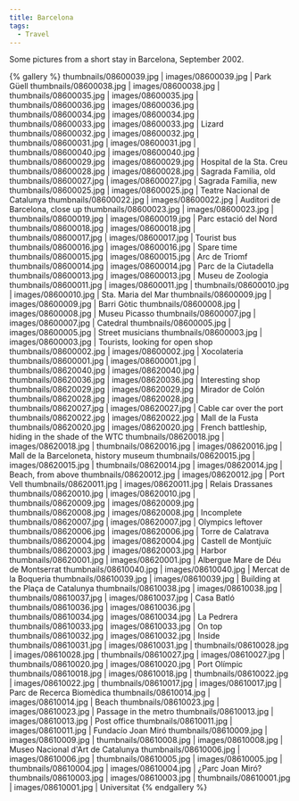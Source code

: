 ```yaml
---
title: Barcelona
tags:
  - Travel
---
```


Some pictures from a short stay in Barcelona, September 2002.

{% gallery %}
thumbnails/08600039.jpg | images/08600039.jpg | Park Güell
thumbnails/08600038.jpg | images/08600038.jpg |
thumbnails/08600035.jpg | images/08600035.jpg |
thumbnails/08600036.jpg | images/08600036.jpg |
thumbnails/08600034.jpg | images/08600034.jpg |
thumbnails/08600033.jpg | images/08600033.jpg | Lizard
thumbnails/08600032.jpg | images/08600032.jpg |
thumbnails/08600031.jpg | images/08600031.jpg |
thumbnails/08600040.jpg | images/08600040.jpg |
thumbnails/08600029.jpg | images/08600029.jpg | Hospital de la Sta. Creu
thumbnails/08600028.jpg | images/08600028.jpg | Sagrada Familia, old
thumbnails/08600027.jpg | images/08600027.jpg | Sagrada Familia, new
thumbnails/08600025.jpg | images/08600025.jpg | Teatre Nacional de Catalunya
thumbnails/08600022.jpg | images/08600022.jpg | Auditori de Barcelona, close up
thumbnails/08600023.jpg | images/08600023.jpg |
thumbnails/08600019.jpg | images/08600019.jpg | Parc estació del Nord
thumbnails/08600018.jpg | images/08600018.jpg |
thumbnails/08600017.jpg | images/08600017.jpg | Tourist bus
thumbnails/08600016.jpg | images/08600016.jpg | Spare time
thumbnails/08600015.jpg | images/08600015.jpg | Arc de Triomf
thumbnails/08600014.jpg | images/08600014.jpg | Parc de la Ciutadella
thumbnails/08600013.jpg | images/08600013.jpg | Museu de Zoologia
thumbnails/08600011.jpg | images/08600011.jpg |
thumbnails/08600010.jpg | images/08600010.jpg | Sta. Maria del Mar
thumbnails/08600009.jpg | images/08600009.jpg | Barri Gòtic
thumbnails/08600008.jpg | images/08600008.jpg | Museu Picasso
thumbnails/08600007.jpg | images/08600007.jpg | Catedral
thumbnails/08600005.jpg | images/08600005.jpg | Street musicians
thumbnails/08600003.jpg | images/08600003.jpg | Tourists, looking for open shop
thumbnails/08600002.jpg | images/08600002.jpg | Xocolateria
thumbnails/08600001.jpg | images/08600001.jpg |
thumbnails/08620040.jpg | images/08620040.jpg |
thumbnails/08620036.jpg | images/08620036.jpg | Interesting shop
thumbnails/08620029.jpg | images/08620029.jpg | Mirador de Colón
thumbnails/08620028.jpg | images/08620028.jpg |
thumbnails/08620027.jpg | images/08620027.jpg | Cable car over the port
thumbnails/08620022.jpg | images/08620022.jpg | Mall de la Fusta
thumbnails/08620020.jpg | images/08620020.jpg | French battleship, hiding in the shade of the WTC
thumbnails/08620018.jpg | images/08620018.jpg |
thumbnails/08620016.jpg | images/08620016.jpg | Mall de la Barceloneta, history museum
thumbnails/08620015.jpg | images/08620015.jpg |
thumbnails/08620014.jpg | images/08620014.jpg | Beach, from above
thumbnails/08620012.jpg | images/08620012.jpg | Port Vell
thumbnails/08620011.jpg | images/08620011.jpg | Relais Drassanes
thumbnails/08620010.jpg | images/08620010.jpg |
thumbnails/08620009.jpg | images/08620009.jpg |
thumbnails/08620008.jpg | images/08620008.jpg | Incomplete
thumbnails/08620007.jpg | images/08620007.jpg | Olympics leftover
thumbnails/08620006.jpg | images/08620006.jpg | Torre de Calatrava
thumbnails/08620004.jpg | images/08620004.jpg | Castell de Montjuïc
thumbnails/08620003.jpg | images/08620003.jpg | Harbor
thumbnails/08620001.jpg | images/08620001.jpg | Albergue Mare de Déu de Montserrat
thumbnails/08610040.jpg | images/08610040.jpg | Mercat de la Boqueria
thumbnails/08610039.jpg | images/08610039.jpg | Building at the Plaça de Catalunya
thumbnails/08610038.jpg | images/08610038.jpg |
thumbnails/08610037.jpg | images/08610037.jpg | Casa Batló
thumbnails/08610036.jpg | images/08610036.jpg |
thumbnails/08610034.jpg | images/08610034.jpg | La Pedrera
thumbnails/08610033.jpg | images/08610033.jpg | On top
thumbnails/08610032.jpg | images/08610032.jpg | Inside
thumbnails/08610031.jpg | images/08610031.jpg |
thumbnails/08610028.jpg | images/08610028.jpg |
thumbnails/08610027.jpg | images/08610027.jpg |
thumbnails/08610020.jpg | images/08610020.jpg | Port Olímpic
thumbnails/08610018.jpg | images/08610018.jpg |
thumbnails/08610022.jpg | images/08610022.jpg |
thumbnails/08610017.jpg | images/08610017.jpg | Parc de Recerca Biomèdica
thumbnails/08610014.jpg | images/08610014.jpg | Beach
thumbnails/08610023.jpg | images/08610023.jpg | Passage in the metro
thumbnails/08610013.jpg | images/08610013.jpg | Post office
thumbnails/08610011.jpg | images/08610011.jpg | Fundacío Joan Miró
thumbnails/08610009.jpg | images/08610009.jpg |
thumbnails/08610008.jpg | images/08610008.jpg | Museo Nacional d'Art de Catalunya
thumbnails/08610006.jpg | images/08610006.jpg |
thumbnails/08610005.jpg | images/08610005.jpg |
thumbnails/08610004.jpg | images/08610004.jpg | ¿Parc Joan Miró?
thumbnails/08610003.jpg | images/08610003.jpg |
thumbnails/08610001.jpg | images/08610001.jpg | Universitat
{% endgallery %}
